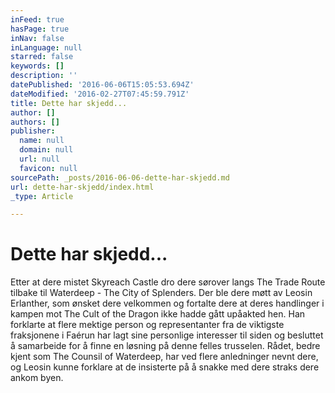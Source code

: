 ```yaml
---
inFeed: true
hasPage: true
inNav: false
inLanguage: null
starred: false
keywords: []
description: ''
datePublished: '2016-06-06T15:05:53.694Z'
dateModified: '2016-02-27T07:45:59.791Z'
title: Dette har skjedd...
author: []
authors: []
publisher:
  name: null
  domain: null
  url: null
  favicon: null
sourcePath: _posts/2016-06-06-dette-har-skjedd.md
url: dette-har-skjedd/index.html
_type: Article

---
```

# Dette har skjedd...

Etter at dere mistet Skyreach Castle dro dere sørover langs The Trade Route tilbake til Waterdeep - The City of Splenders. Der ble dere møtt av Leosin Erlanther, som ønsket dere velkommen og fortalte dere at deres handlinger i kampen mot The Cult of the Dragon ikke hadde gått upåakted hen. Han forklarte at flere mektige person og representanter fra de viktigste fraksjonene i Faérun har lagt sine personlige interesser til siden og besluttet å samarbeide for å finne en løsning på denne felles trusselen. Rådet, bedre kjent som The Counsil of Waterdeep, har ved flere anledninger nevnt dere, og Leosin kunne forklare at de insisterte på å snakke med dere straks dere ankom byen.
